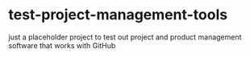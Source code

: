 # test-project-management-tools
just a placeholder project to test out project and product management software that works with GitHub
